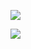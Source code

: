 ![](https://raw.githubusercontent.com/MatildaBae/github-stats/master/generated/overview.svg#gh-light-mode-only)

![](https://raw.githubusercontent.com/MatildaBae/github-stats/master/generated/languages.svg#gh-light-mode-only)
